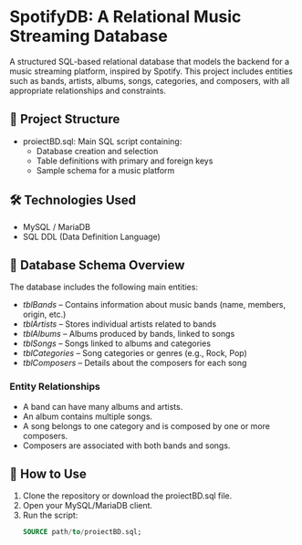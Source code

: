 # SpotifyDB: A Relational Music Streaming Database

A structured SQL-based relational database that models the backend for a music streaming platform, inspired by Spotify. This project includes entities such as bands, artists, albums, songs, categories, and composers, with all appropriate relationships and constraints.

## 📁 Project Structure

- proiectBD.sql: Main SQL script containing:
  - Database creation and selection
  - Table definitions with primary and foreign keys
  - Sample schema for a music platform

## 🛠 Technologies Used

- MySQL / MariaDB
- SQL DDL (Data Definition Language)

## 🧱 Database Schema Overview

The database includes the following main entities:

- *tblBands* – Contains information about music bands (name, members, origin, etc.)
- *tblArtists* – Stores individual artists related to bands
- *tblAlbums* – Albums produced by bands, linked to songs
- *tblSongs* – Songs linked to albums and categories
- *tblCategories* – Song categories or genres (e.g., Rock, Pop)
- *tblComposers* – Details about the composers for each song

### Entity Relationships

- A band can have many albums and artists.
- An album contains multiple songs.
- A song belongs to one category and is composed by one or more composers.
- Composers are associated with both bands and songs.

## 🚀 How to Use

1. Clone the repository or download the proiectBD.sql file.
2. Open your MySQL/MariaDB client.
3. Run the script:
   ```sql
   SOURCE path/to/proiectBD.sql;
